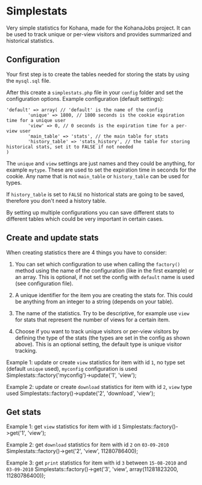 Simplestats
===========

Very simple statistics for Kohana, made for the KohanaJobs project.
It can be used to track unique or per-view visitors and provides summarized and historical statistics.

Configuration
-------------

Your first step is to create the tables needed for storing the stats by using the `mysql.sql` file.

After this create a `simplestats.php` file in your `config` folder and set the configuration options.
Example configuration (default settings):

	'default' => array( // 'default' is the name of the config
			'unique' => 1800, // 1800 seconds is the cookie expiration time for a unique user
			'view' => 0, // 0 seconds is the expiration time for a per-view user
			'main_table' => 'stats', // the main table for stats
			'history_table' => 'stats_history', // the table for storing historical stats, set it to FALSE if not needed
	)

The `unique` and `view` settings are just names and they could be anything, for example `mytype`.
These are used to set the expiration time in seconds for the cookie. Any name that is not `main_table` or `history_table` can be used for types.

If `history_table` is set to `FALSE` no historical stats are going to be saved, therefore you don't need a history table.

By setting up multiple configurations you can save different stats to different tables which could be
very important in certain cases.


Create and update stats
-----------------------

When creating statistics there are 4 things you have to consider:

1. You can set which configuration to use when calling the `factory()` method using the name of the configuration (like in the first example) or an array. This is optional, if not set the config with `default` name is used (see configuration file).

2. A unique identifier for the item you are creating the stats for. This could be anything from an integer to a string (depends on your table).

3. The name of the statistics. Try to be descriptive, for example use `view` for stats that represent the number of views for a certain item.

4. Choose if you want to track unique visitors or per-view visitors by defining the type of the stats (the types are set in the config as shown above). This is an optional setting, the default type is unique visitor tracking.


Example 1: update or create `view` statistics for item with id `1`, no type set (default `unique` used), `myconfig` configuration is used
	Simplestats::factory('myconfig')->update('1', 'view');

Example 2: update or create `download` statistics for item with id `2`, `view` type used
	Simplestats::factory()->update('2', 'download', 'view');




Get stats
---------

Example 1: get `view` statistics for item with id `1`
	Simplestats::factory()->get('1', 'view');

Example 2: get `download` statistics for item with id `2` on `03-09-2010`
	Simplestats::factory()->get('2', 'view', 11280786400);

Example 3: get `print` statistics for item with id `3` between `15-08-2010` and `03-09-2010`
	Simplestats::factory()->get('3', 'view', array(11281823200, 11280786400));
